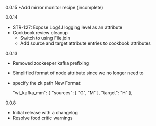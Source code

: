 0.0.15
  *Add mirror monitor recipe (incomplete)

0.0.14
  * STR-127: Expose Log4J logging level as an attribute
  * Cookbook review cleanup
    * Switch to using File.join
    * Add source and target attribute entries to cookbook attributes

0.0.13
  * Removed zookeeper kafka prefixing
  
  * Simplified format of node attribute since we no longer need to 
  * specify the zk path
    New Format:
    
    "wt_kafka_mm": {
      "sources": [
        "G",
        "M"
      ],
      "target": "H"
    },
    

 0.0.8
  * Initial release with a changelog
  * Resolve food critic warnings
